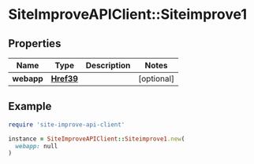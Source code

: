 # SiteImproveAPIClient::Siteimprove1

## Properties

| Name | Type | Description | Notes |
| ---- | ---- | ----------- | ----- |
| **webapp** | [**Href39**](Href39.md) |  | [optional] |

## Example

```ruby
require 'site-improve-api-client'

instance = SiteImproveAPIClient::Siteimprove1.new(
  webapp: null
)
```

